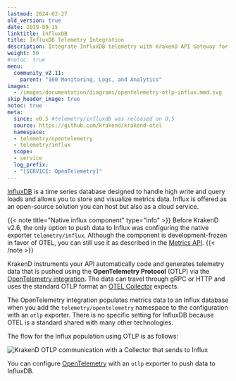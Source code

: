 ```yaml
---
lastmod: 2024-02-27
old_version: true
date: 2019-09-15
linktitle: InfluxDB
title: InfluxDB Telemetry Integration
description: Integrate InfluxDB telemetry with KrakenD API Gateway for efficient data collection, storage, and visualization of API performance metrics
weight: 50
#notoc: true
menu:
  community_v2.11:
    parent: "160 Monitoring, Logs, and Analytics"
images:
  - /images/documentation/diagrams/opentelemetry-otlp-influx.mmd.svg
skip_header_image: true
notoc: true
meta:
  since: v0.5 #telemetry/influxdb was released on 0.5
  source: https://github.com/krakend/krakend-otel
  namespace:
  - telemetry/opentelemetry
  - telemetry/influx
  scope:
  - service
  log_prefix:
  - "[SERVICE: OpenTelemetry]"
---
```

[InfluxDB](https://www.influxdata.com/) is a time series database designed to handle high write and query loads and allows you to store and visualize metrics data. Influx is offered as an open-source solution you can host but also as a cloud service.

{{< note title="Native influx component" type="info" >}}
Before KrakenD v2.6, the only option to push data to Influx was configuring the native exporter `telemetry/influx`. Although the component is development-frozen in favor of OTEL, you can still use it as described in the [Metrics API](/docs/v2.11/telemetry/extended-metrics/).
{{< /note >}}

KrakenD instruments your API automatically code and generates telemetry data that is pushed using the **OpenTelemetry Protocol** (OTLP) via the [OpenTelemetry integration](/docs/v2.11/telemetry/opentelemetry/). The data can travel through gRPC or HTTP and uses the standard OTLP format an [OTEL Collector](https://opentelemetry.io/docs/collector/) expects.

The OpenTelemetry integration populates metrics data to an Influx database when you add the `telemetry/opentelemetry` namespace to the configuration with an `otlp` exporter. There is no specific setting for InfluxDB because OTEL is a standard shared with many other technologies.

The flow for the Influx population using OTLP is as follows:

![KrakenD OTLP communication with a Collector that sends to Influx](/images/documentation/diagrams/opentelemetry-otlp-influx.mmd.svg)

You can configure [OpenTelemetry](/docs/v2.11/telemetry/opentelemetry/) with an `otlp` exporter to push data to InfluxDB.
